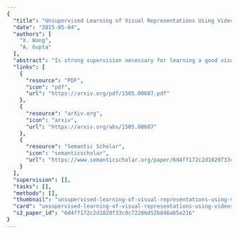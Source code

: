 ```yaml
---
{
  "title": "Unsupervised Learning of Visual Representations Using Videos",
  "date": "2015-05-04",
  "authors": [
    "X. Wang",
    "A. Gupta"
  ],
  "abstract": "Is strong supervision necessary for learning a good visual representation? Do we really need millions of semantically-labeled images to train a Convolutional Neural Network (CNN)? In this paper, we present a simple yet surprisingly powerful approach for unsupervised learning of CNN. Specifically, we use hundreds of thousands of unlabeled videos from the web to learn visual representations. Our key idea is that visual tracking provides the supervision. That is, two patches connected by a track should have similar visual representation in deep feature space since they probably belong to same object or object part. We design a Siamese-triplet network with a ranking loss function to train this CNN representation. Without using a single image from ImageNet, just using 100K unlabeled videos and the VOC 2012 dataset, we train an ensemble of unsupervised networks that achieves 52% mAP (no bounding box regression). This performance comes tantalizingly close to its ImageNet-supervised counterpart, an ensemble which achieves a mAP of 54.4%. We also show that our unsupervised network can perform competitively in other tasks such as surface-normal estimation.",
  "links": [
    {
      "resource": "PDF",
      "icon": "pdf",
      "url": "https://arxiv.org/pdf/1505.00687.pdf"
    },
    {
      "resource": "arXiv.org",
      "icon": "arxiv",
      "url": "https://arxiv.org/abs/1505.00687"
    },
    {
      "resource": "Semantic Scholar",
      "icon": "semanticscholar",
      "url": "https://www.semanticscholar.org/paper/6d4ff172c2d1820f33c0c72286d52b846ab5a216"
    }
  ],
  "supervision": [],
  "tasks": [],
  "methods": [],
  "thumbnail": "unsupervised-learning-of-visual-representations-using-videos-thumb.jpg",
  "card": "unsupervised-learning-of-visual-representations-using-videos-card.jpg",
  "s2_paper_id": "6d4ff172c2d1820f33c0c72286d52b846ab5a216"
}
---
```


